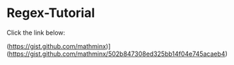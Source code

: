 # Regex-Tutorial

Click the link below:

(https://gist.github.com/mathminx)](https://gist.github.com/mathminx/502b847308ed325bb14f04e745acaeb4)
